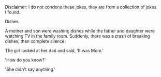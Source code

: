 Disclaimer: I do not condone these jokes, they are from a collection of jokes I found.

Dishes

A  mother and son were washing dishes while the father and daughter were watching TV in the family room.  Suddenly, there was a crash of breaking dishes, then complete silence.

The girl looked at her dad and said, 'It was Mom.'

'How do you know?'

'She didn't say anything.'


